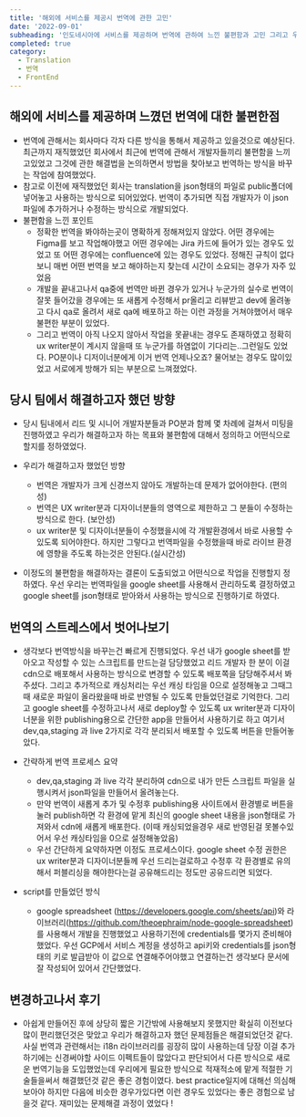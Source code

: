 ```yaml
---
title: '해외에 서비스를 제공시 번역에 관한 고민'
date: '2022-09-01'
subheading: '인도네시아에 서비스를 제공하며 번역에 관하여 느낀 불편함과 고민 그리고 우리가 택한 해결법'
completed: true
category:
  - Translation
  - 번역
  - FrontEnd
---
```


## 해외에 서비스를 제공하며 느꼈던 번역에 대한 불편한점
- 번역에 관해서는 회사마다 각자 다른 방식을 통해서 제공하고 있을것으로 예상된다. 최근까지 재직했었던 회사에서 최근에 번역에 관해서 개발자들끼리 불편함을 느끼고있었고 그것에 관한 해결법을 논의하면서 방법을 찾아보고 번역하는 방식을 바꾸는 작업에 참여했었다.
- 참고로 이전에 재직했었던 회사는 translation을 json형태의 파일로 public폴더에 넣어놓고 사용하는 방식으로 되어있었다. 번역이 추가되면 직접 개발자가 이  json 파일에 추가하거나 수정하는 방식으로 개발되었다.
- 불편함을 느낀 포인트
  - 정확한 번역을 봐야하는곳이 명확하게 정해져있지 않았다. 어떤 경우에는 Figma를 보고 작업해야했고 어떤 경우에는 Jira 카드에 들어가 있는 경우도 있었고 또 어떤 경우에는 confluence에 있는 경우도 있었다. 정해진 규칙이 없다보니 매번 어떤 번역을 보고 해야하는지 찾는데 시간이 소요되는 경우가 자주 있었음
  - 개발을 끝내고나서 qa중에 번역만 바뀐 경우가 있거나 누군가의 실수로 번역이 잘못 들어갔을 경우에는 또 새롭게 수정해서 pr올리고 리뷰받고 dev에 올려놓고 다시 qa로 올려서 새로 qa에 배포하고 하는 이런 과정을 거쳐야했어서 매우 불편한 부분이 있었다.
  - 그리고 번역이 아직 나오지 않아서 작업을 못끝내는 경우도 존재하였고 정확히 ux writer분이 계시지 않을때 또 누군가를 하염없이 기다리는..그런일도 있었다. PO분이나 디저이너분에게 이거 번역 언제나오죠? 물어보는 경우도 많이있었고 서로에게 방해가 되는 부분으로 느껴졌었다.


## 당시 팀에서 해결하고자 했던 방향
- 당시 팀내에서 리드 및 시니어 개발자분들과 PO분과 함께 몇 차례에 걸쳐서 미팅을 진행하였고 우리가 해결하고자 하는 목표와 불편함에 대해서 정의하고 어떤식으로 할지를 정하였었다.
- 우리가 해결하고자 했었던 방향
  - 번역은 개발자가 크게 신경쓰지 않아도 개발하는데 문제가 없어야한다. (편의성)
  - 번역은 UX writer분과 디자이너분들의 영역으로 제한하고 그 분들이 수정하는 방식으로 한다. (보안성)
  - ux writer분 및 디자이너분들이 수정했을시에 각 개발환경에서 바로 사용할 수 있도록 되어야한다. 하지만 그렇다고 번역파일을 수정했을때 바로 라이브 환경에 영향을 주도록 하는것은 안된다.(실시간성)

- 이정도의 불편함을 해결하자는 결론이 도출되었고 어떤식으로 작업을 진행할지 정하였다. 우선 우리는 번역파일을 google sheet를 사용해서 관리하도록 결정하였고 google sheet를 json형태로 받아와서 사용하는 방식으로 진행하기로 하였다.


## 번역의 스트레스에서 벗어나보기
- 생각보다 번역방식을 바꾸는건 빠르게 진행되었다. 우선 내가 google sheet를 받아오고 작성할 수 있는 스크립트를 만드는걸 담당했었고 리드 개발자 한 분이 이걸 cdn으로 배포해서 사용하는 방식으로 변경할 수 있도록 배포쪽을 담당해주셔서 봐주셨다. 그리고 추가적으로 캐싱처리는 우선 캐싱 타임을 0으로 설정해놓고 그때그때 새로운 파일이 올라왔을때 바로 반영될 수 있도록 만들었던걸로 기억한다. 그리고 google sheet를 수정하고나서 새로 deploy할 수 있도록 ux writer분과 디자이너분을 위한 publishing용으로 간단한 app을 만들어서 사용하기로 하고 여기서 dev,qa,staging 과 live 2가지로 각각 분리되서 배포할 수 있도록 버튼을 만들어놓았다.
- 간략하게 번역 프로세스 요약
  - dev,qa,staging 과 live 각각 분리하여 cdn으로 내가 만든 스크립트 파일을 실행시켜서 json파일을 만들어서 올려놓는다.
  - 만약 번역이 새롭게 추가 및 수정후 publishing용 사이트에서 환경별로 버튼을 눌러 publish하면 각 환경에 맡게 최신의 google sheet 내용을 json형태로 가져와서 cdn에 새롭게 배포한다. (이때 캐싱되었을경우 새로 반영된걸 못볼수있어서 우선 캐싱타임을 0으로 설정해놓았음)
  - 우선 간단하게 요약하자면 이정도 프로세스이다. google sheet 수정 권한은 ux writer분과 디자이너분들께 우선 드리는걸로하고 수정후 각 환경별로 유의해서 퍼블리싱을 해야한다는걸 공유해드리는 정도만 공유드리면 되었다.

- script를 만들었던 방식
  - google spreadsheet (https://developers.google.com/sheets/api)와 라이브러리(https://github.com/theoephraim/node-google-spreadsheet)를 사용해서 개발을 진행했었고 사용하기전에 credentials를 몇가지 준비해야 했었다. 우선 GCP에서 서비스 계정을 생성하고 api키와 credentials를 json형태의 키로 발급받아 이 값으로 연결해주어야했고 연결하는건 생각보다 문서에 잘 작성되어 있어서 간단했었다.


## 변경하고나서 후기
- 아쉽게 만들어진 후에 상당히 짧은 기간밖에 사용해보지 못했지만 확실히 이전보다 많이 편리했던것은 맞았고 우리가 해결하고자 했던 문제점들은 해결되었던것 같다. 사실 번역과 관련해서는 i18n 라이브러리를 굉장히 많이 사용하는데 당장 이걸 추가하기에는 신경써야할 사이드 이펙트들이 많았다고 판단되어서 다른 방식으로 새로운 번역기능을 도입했었는데 우리에게 필요한 방식으로 적재적소에 맡게 적절한 기술들을써서 해결했던것 같은 좋은 경험이였다. best practice일지에 대해선 의심해보아야 하지만 다음에 비슷한 경우가있다면 이런 경우도 있었다는 좋은 경험으로 남을것 같다. 재미있는 문제해결 과정이 였었다 !